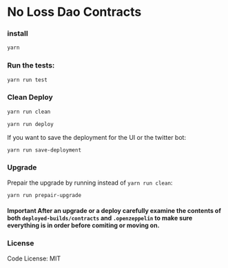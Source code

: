 # No Loss Dao Contracts

### install

```bash
yarn
```

### Run the tests:

```bash
yarn run test
```

### Clean Deploy

```bash
yarn run clean
```

```bash
yarn run deploy
```

If you want to save the deployment for the UI or the twitter bot:

```bash
yarn run save-deployment
```

### Upgrade

Prepair the upgrade by running instead of `yarn run clean`:

```bash
yarn run prepair-upgrade
```

#### Important After an upgrade or a deploy carefully examine the contents of both `deployed-builds/contracts` and `.openzeppelin` to make sure everything is in order before comiting or moving on.

### License

Code License:
MIT
